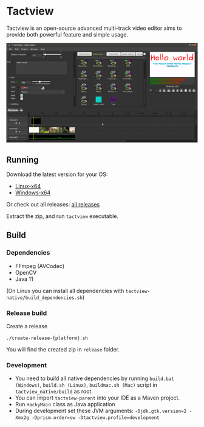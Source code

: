 # Tactview

Tactview is an open-source advanced multi-track video editor aims to provide both powerful feature and simple usage.

![Screenshot](/images/screenshot-1.png)

## Running

Download the latest version for your OS:
  
  - [Linux-x64](https://helospark.com/tactview/download/tactview_linux64_snapshot.zip)
  - [Windows-x64](https://helospark.com/tactview/download/tactview_win64_snapshot.zip)

Or check out all releases: [all releases](https://helospark.com/tactview/download/)

Extract the zip, and run `tactview` executable.

## Build

### Dependencies


 - FFmpeg (AVCodec)
 - OpenCV
 - Java 11


(On Linux you can install all dependencies with `tactview-native/build_dependencies.sh`)

### Release build


Create a release

	./create-release-{platform}.sh

You will find the created zip in `release` folder.

### Development

 - You need to build all native dependencies by running `build.bat (Windows)`, `build.sh (Linux)`, `buildmac.sh (Mac)` script in `tactview_native/build` as root. 
 - You can import `tactview-parent` into your IDE as a Maven project.
 - Run `HackyMain` class as Java application
 - During development set these JVM arguments: `-Djdk.gtk.version=2 -Xmx2g -Dprism.order=sw -Dtactview.profile=development`
